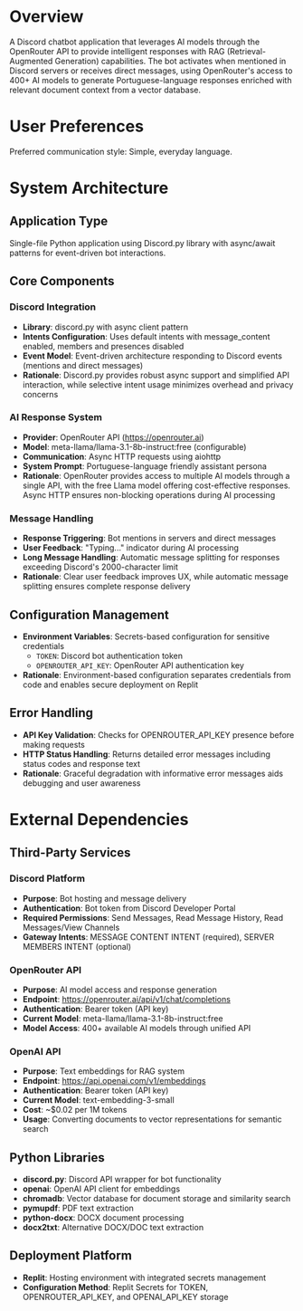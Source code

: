 # Overview

A Discord chatbot application that leverages AI models through the OpenRouter API to provide intelligent responses with RAG (Retrieval-Augmented Generation) capabilities. The bot activates when mentioned in Discord servers or receives direct messages, using OpenRouter's access to 400+ AI models to generate Portuguese-language responses enriched with relevant document context from a vector database.

# User Preferences

Preferred communication style: Simple, everyday language.

# System Architecture

## Application Type
Single-file Python application using Discord.py library with async/await patterns for event-driven bot interactions.

## Core Components

### Discord Integration
- **Library**: discord.py with async client pattern
- **Intents Configuration**: Uses default intents with message_content enabled, members and presences disabled
- **Event Model**: Event-driven architecture responding to Discord events (mentions and direct messages)
- **Rationale**: Discord.py provides robust async support and simplified API interaction, while selective intent usage minimizes overhead and privacy concerns

### AI Response System
- **Provider**: OpenRouter API (https://openrouter.ai)
- **Model**: meta-llama/llama-3.1-8b-instruct:free (configurable)
- **Communication**: Async HTTP requests using aiohttp
- **System Prompt**: Portuguese-language friendly assistant persona
- **Rationale**: OpenRouter provides access to multiple AI models through a single API, with the free Llama model offering cost-effective responses. Async HTTP ensures non-blocking operations during AI processing

### Message Handling
- **Response Triggering**: Bot mentions in servers and direct messages
- **User Feedback**: "Typing..." indicator during AI processing
- **Long Message Handling**: Automatic message splitting for responses exceeding Discord's 2000-character limit
- **Rationale**: Clear user feedback improves UX, while automatic message splitting ensures complete response delivery

## Configuration Management
- **Environment Variables**: Secrets-based configuration for sensitive credentials
  - `TOKEN`: Discord bot authentication token
  - `OPENROUTER_API_KEY`: OpenRouter API authentication key
- **Rationale**: Environment-based configuration separates credentials from code and enables secure deployment on Replit

## Error Handling
- **API Key Validation**: Checks for OPENROUTER_API_KEY presence before making requests
- **HTTP Status Handling**: Returns detailed error messages including status codes and response text
- **Rationale**: Graceful degradation with informative error messages aids debugging and user awareness

# External Dependencies

## Third-Party Services

### Discord Platform
- **Purpose**: Bot hosting and message delivery
- **Authentication**: Bot token from Discord Developer Portal
- **Required Permissions**: Send Messages, Read Message History, Read Messages/View Channels
- **Gateway Intents**: MESSAGE CONTENT INTENT (required), SERVER MEMBERS INTENT (optional)

### OpenRouter API
- **Purpose**: AI model access and response generation
- **Endpoint**: https://openrouter.ai/api/v1/chat/completions
- **Authentication**: Bearer token (API key)
- **Current Model**: meta-llama/llama-3.1-8b-instruct:free
- **Model Access**: 400+ available AI models through unified API

### OpenAI API
- **Purpose**: Text embeddings for RAG system
- **Endpoint**: https://api.openai.com/v1/embeddings
- **Authentication**: Bearer token (API key)
- **Current Model**: text-embedding-3-small
- **Cost**: ~$0.02 per 1M tokens
- **Usage**: Converting documents to vector representations for semantic search

## Python Libraries
- **discord.py**: Discord API wrapper for bot functionality
- **openai**: OpenAI API client for embeddings
- **chromadb**: Vector database for document storage and similarity search
- **pymupdf**: PDF text extraction
- **python-docx**: DOCX document processing
- **docx2txt**: Alternative DOCX/DOC text extraction

## Deployment Platform
- **Replit**: Hosting environment with integrated secrets management
- **Configuration Method**: Replit Secrets for TOKEN, OPENROUTER_API_KEY, and OPENAI_API_KEY storage